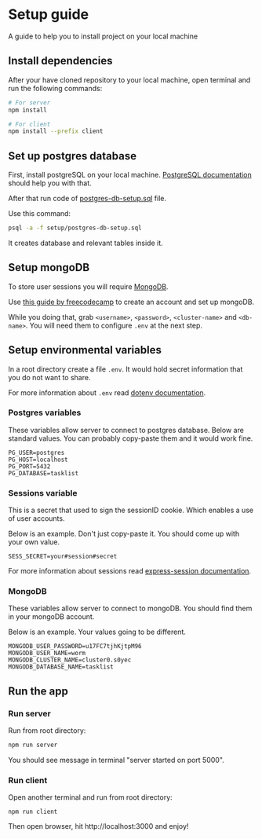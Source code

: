 # Setup guide
A guide to help you to install project on your local machine

## Install dependencies
After your have cloned repository to your local machine, open terminal and run the following commands:
```bash
# For server
npm install

# For client
npm install --prefix client
```
## Set up postgres database
First, install postgreSQL on your local machine. [PostgreSQL documentation](https://www.postgresql.org/download/) should help you with that.

After that run code of [postgres-db-setup.sql](./postgres-db-setup.sql) file. 

Use this command:
```bash
psql -a -f setup/postgres-db-setup.sql
```
It creates database and relevant tables inside it.
## Setup mongoDB
To store user sessions you will require [MongoDB](https://www.mongodb.com/).

Use [this guide by freecodecamp](https://www.freecodecamp.org/news/get-started-with-mongodb-atlas/) to create an account and set up mongoDB.

While you doing that, grab `<username>`, `<password>`, `<cluster-name>` and `<db-name>`. You will need them to configure `.env` at the next step.


## Setup environmental variables
In a root directory create a file `.env`. It would hold secret information that you do not want to share.

For more information about `.env` read [dotenv documentation](https://github.com/motdotla/dotenv).

### Postgres variables
These variables allow server to connect to postgres database. Below are standard values. You can probably copy-paste them and it would work fine.
```
PG_USER=postgres
PG_HOST=localhost
PG_PORT=5432
PG_DATABASE=tasklist
```

### Sessions variable
This is a secret that used to sign the sessionID cookie. Which enables a use of user accounts.

Below is an example. Don't just copy-paste it. You should come up with your own value.
```
SESS_SECRET=your#session#secret
```
For more information about sessions read [express-session documentation](https://github.com/expressjs/session).

### MongoDB 
These variables allow server to connect to mongoDB. You should find them in your mongoDB account.

Below is an example. Your values going to be different.
```
MONGODB_USER_PASSWORD=u17FC7tjhKjtpM96
MONGODB_USER_NAME=worm
MONGODB_CLUSTER_NAME=cluster0.s0yec
MONGODB_DATABASE_NAME=tasklist
```
## Run the app
### Run server
Run from root directory:
```bash
npm run server
```
You should see message in terminal "server started on port 5000".
### Run client
Open another terminal and run from root directory:
```
npm run client
```
Then open browser, hit http://localhost:3000 and enjoy!
